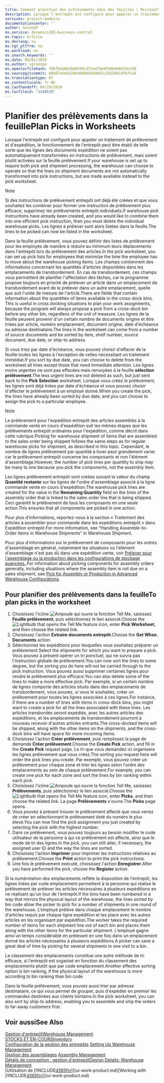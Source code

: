 ```yaml
---
title: Comment planifier des prélèvements dans des feuilles | Microsoft Docs
description: Lorsque l'entrepôt est configuré pour appeler un traitement de prélèvement et d'expédition, le fonctionnement de l'entrepôt peut être établi de telle sorte que les lignes des documents expédition ne soient pas automatiquement transformées en instructions de prélèvement, mais soient plutôt activées sur la feuille prélèvement.
services: project-madeira
documentationcenter: ''
author: SorenGP
ms.service: dynamics365-business-central
ms.topic: article
ms.devlang: na
ms.tgt_pltfrm: na
ms.workload: na
ms.search.keywords: ''
ms.date: 04/01/2019
ms.author: sgroespe
ms.openlocfilehash: f0bf6da083b69d76c3f2ad75e8fb9b9d6bfdc5d9
ms.sourcegitcommit: 60b87e5eb32bb408dd65b9855c29159b1dfbfca8
ms.translationtype: HT
ms.contentlocale: fr-BE
ms.lasthandoff: 04/29/2019
ms.locfileid: "1248538"
---
```

# <a name="plan-picks-in-worksheets"></a><span data-ttu-id="23fdf-103">Planifier des prélèvements dans la feuille</span><span class="sxs-lookup"><span data-stu-id="23fdf-103">Plan Picks in Worksheets</span></span>
<span data-ttu-id="23fdf-104">Lorsque l'entrepôt est configuré pour appeler un traitement de prélèvement et d'expédition, le fonctionnement de l'entrepôt peut être établi de telle sorte que les lignes des documents expédition ne soient pas automatiquement transformées en instructions de prélèvement, mais soient plutôt activées sur la feuille prélèvement.</span><span class="sxs-lookup"><span data-stu-id="23fdf-104">If your warehouse is set up to require both pick and shipment processing, the warehouse can choose to operate so that the lines on shipment documents are not automatically transformed into pick instructions, but are made available instead to the pick worksheet.</span></span>  

> [!NOTE]  
>  <span data-ttu-id="23fdf-105">Si des instructions de prélèvement entrepôt ont déjà été créées et que vous souhaitez les combiner pour former une instruction de prélèvement plus efficace, supprimez les prélèvements entrepôt individuels.</span><span class="sxs-lookup"><span data-stu-id="23fdf-105">If warehouse pick instructions have already been created, and you would like to combine them into one efficient pick instruction, then you must delete the individual warehouse picks.</span></span> <span data-ttu-id="23fdf-106">Les lignes à prélever sont alors listées dans la feuille.</span><span class="sxs-lookup"><span data-stu-id="23fdf-106">The lines to be picked can now be listed in the worksheet.</span></span>  

<span data-ttu-id="23fdf-107">Dans la feuille prélèvement, vous pouvez définir des listes de prélèvement pour les employés de manière à réduire au minimum leurs déplacements dans l'entrepôt lors du prélèvement des articles.</span><span class="sxs-lookup"><span data-stu-id="23fdf-107">In the pick worksheet, you can set up pick lists for employees that minimize the time the employee has to move about the warehouse picking items.</span></span> <span data-ttu-id="23fdf-108">Les champs contiennent des informations concernant les quantités d'articles disponibles dans les emplacements de transbordement. En cas de transbordement, ces champs vous permettent de planifier l'affectation des tâches, car le programme propose toujours en priorité de prélever un article dans un emplacement de transbordement avant de le prélever dans un autre emplacement, quelle que soit l'unité de mesure de l'article.</span><span class="sxs-lookup"><span data-stu-id="23fdf-108">There are fields that contain information about the quantities of items available in the cross-dock bins. This is useful in cross docking situations to plan your work assignments, because the program will always propose a pick from a cross-dock bin before any other bin, regardless of the unit of measure.</span></span> <span data-ttu-id="23fdf-109">Les lignes de la feuille peuvent provenir d'un certain nombre de documents origine et être triées par article, numéro emplacement, document origine, date d'échéance ou adresse destinataire.</span><span class="sxs-lookup"><span data-stu-id="23fdf-109">The lines in the worksheet can come from a number of source documents and be sorted by item, shelf number, source document, due date, or ship-to address.</span></span>  

<span data-ttu-id="23fdf-110">Si vous triez par date d'échéance, vous pouvez choisir d'effacer de la feuille toutes les lignes à l'exception de celles nécessitant un traitement immédiat.</span><span class="sxs-lookup"><span data-stu-id="23fdf-110">If you sort by due date, you can choose to delete from the worksheet all lines except those that need immediate attention.</span></span> <span data-ttu-id="23fdf-111">Les lignes moins urgentes ne sont pas effacées mais renvoyées à la feuille **sélection prélèvement**.</span><span class="sxs-lookup"><span data-stu-id="23fdf-111">The less urgent lines are not deleted as such, but just sent back to the **Pick Selection** worksheet.</span></span> <span data-ttu-id="23fdf-112">Lorsque vous créez le prélèvement, les lignes sont déjà triées par date d'échéance et vous pouvez choisir d'affecter le prélèvement à un employé donné.</span><span class="sxs-lookup"><span data-stu-id="23fdf-112">When you create the pick, the lines have already been sorted by due date, and you can choose to assign the pick to a particular employee.</span></span>  

> [!NOTE]  
>  <span data-ttu-id="23fdf-113">Le prélèvement pour l'expédition entrepôt des articles assemblés à la commande vente en cours d'expédition suit les mêmes étapes que les prélèvements entrepôt ordinaires pour l'expédition, comme décrit dans cette rubrique.</span><span class="sxs-lookup"><span data-stu-id="23fdf-113">Picking for warehouse shipment of items that are assembled to the sales order being shipped follows the same steps as for regular warehouse picks for shipment, as described in this topic.</span></span> <span data-ttu-id="23fdf-114">Cependant, le nombre de lignes prélèvement par quantité à livrer peut grandement varier car le prélèvement entrepôt concerne les composants et non l'élément d'assemblage.</span><span class="sxs-lookup"><span data-stu-id="23fdf-114">However, the number of pick lines per quantity to ship may be many to one because you pick the components, not the assembly item.</span></span>  
>   
>  <span data-ttu-id="23fdf-115">Les lignes prélèvement entrepôt sont créées suivant la valeur du champ **Quantité restante** sur les lignes de l'ordre d'assemblage associé à la ligne commande vente en cours d'expédition.</span><span class="sxs-lookup"><span data-stu-id="23fdf-115">The warehouse pick lines are created for the value in the **Remaining Quantity** field on the lines of the assembly order that is linked to the sales order line that is being shipped.</span></span> <span data-ttu-id="23fdf-116">Ceci garantit le prélèvement de tous les composants en une seule action.</span><span class="sxs-lookup"><span data-stu-id="23fdf-116">This ensures that all components are picked in one action.</span></span>  
>   
>  <span data-ttu-id="23fdf-117">Pour plus d’informations, reportez-vous à la section « Traitement des articles à assembler pour commande dans les expéditions entrepôt » dans Expédition entrepôt.</span><span class="sxs-lookup"><span data-stu-id="23fdf-117">For more information, see “Handling Assemble-to-Order Items in Warehouse Shipments” in Warehouse Shipment.</span></span>  
>   
>  <span data-ttu-id="23fdf-118">Pour plus d'informations sur le prélèvement de composants pour les ordres d'assemblage en général, notamment les situations où l'élément d'assemblage n'est pas dû dans une expédition vente, voir [Prélever pour l'assemblage ou la production dans les configurations de stockage avancées.](warehouse-how-to-pick-for-internal-operations-in-advanced-warehousing.md).</span><span class="sxs-lookup"><span data-stu-id="23fdf-118">For information about picking components for assembly orders generally, including situations where the assembly item is not due on a sales shipment, see [Pick for Assembly or Production in Advanced Warehouse Configurations](warehouse-how-to-pick-for-internal-operations-in-advanced-warehousing.md).</span></span>  

## <a name="to-plan-picks-in-the-worksheet"></a><span data-ttu-id="23fdf-119">Pour planifier des prélèvements dans la feuille</span><span class="sxs-lookup"><span data-stu-id="23fdf-119">To plan picks in the worksheet</span></span>  
1.  <span data-ttu-id="23fdf-120">Choisissez l'icône ![Ampoule qui ouvre la fonction Tell Me](media/ui-search/search_small.png "Dites-moi ce que vous voulez faire"), saisissez **Feuille prélèvement**, puis sélectionnez le lien associé.</span><span class="sxs-lookup"><span data-stu-id="23fdf-120">Choose the ![Lightbulb that opens the Tell Me feature](media/ui-search/search_small.png "Tell me what you want to do") icon, enter **Pick Worksheet**, and then choose the related link.</span></span>  
2.  <span data-ttu-id="23fdf-121">Choisissez l'action **Extraire documents entrepôt**.</span><span class="sxs-lookup"><span data-stu-id="23fdf-121">Choose the **Get Whse. Documents** action.</span></span>  
3.  <span data-ttu-id="23fdf-122">Sélectionnez les expéditions pour lesquelles vous souhaitez préparer un prélèvement.</span><span class="sxs-lookup"><span data-stu-id="23fdf-122">Select the shipments for which you want to prepare a pick.</span></span> <span data-ttu-id="23fdf-123">Vous pouvez à présent opérer un tri ponctuel, qui ne suivra pas l'instruction globale de prélèvement.</span><span class="sxs-lookup"><span data-stu-id="23fdf-123">You can now sort the lines to some degree, but the sorting you do here will not be carried through to the pick instruction.</span></span> <span data-ttu-id="23fdf-124">Vous pouvez aussi supprimer certaines lignes pour rendre le prélèvement plus efficace.</span><span class="sxs-lookup"><span data-stu-id="23fdf-124">You can also delete some of the lines to make a more effective pick.</span></span> <span data-ttu-id="23fdf-125">Par exemple, si un certain nombre de lignes comporte des articles situés dans des emplacements de transbordement, vous pouvez, si vous le souhaitez, créer un prélèvement pour toutes les lignes associées à ces lignes.</span><span class="sxs-lookup"><span data-stu-id="23fdf-125">For instance, if there are a number of lines with items in cross-dock bins, you might want to create a pick for all the lines associated with these lines.</span></span> <span data-ttu-id="23fdf-126">Les articles transbordés seront expédiés, avec les autres articles des expéditions, et les emplacements de transbordement pourront à nouveau recevoir d'autres articles entrants.</span><span class="sxs-lookup"><span data-stu-id="23fdf-126">The cross-docked items will be shipped, along with the other items on the shipments, and the cross-dock bins will have space for more incoming items.</span></span>  
4.  <span data-ttu-id="23fdf-127">Choisissez l'action **Créer prélèvement**, puis remplissez la page de demande **Créer prélèvement**.</span><span class="sxs-lookup"><span data-stu-id="23fdf-127">Choose the **Create Pick** action, and fill in the **Create Pick** request page.</span></span> <span data-ttu-id="23fdf-128">Le tri que vous demandez ici organisera les lignes prélèvement que vous créez.</span><span class="sxs-lookup"><span data-stu-id="23fdf-128">The sorting you request here will order the pick lines you create.</span></span> <span data-ttu-id="23fdf-129">Par exemple, vous pouvez créer un prélèvement pour chaque zone et trier les lignes selon l'ordre des emplacements au sein de chaque prélèvement.</span><span class="sxs-lookup"><span data-stu-id="23fdf-129">For example, you can create one pick for each zone and sort the lines by bin ranking within each pick.</span></span>  
5.  <span data-ttu-id="23fdf-130">Choisissez l'icône ![Ampoule qui ouvre la fonction Tell Me](media/ui-search/search_small.png "Dites-moi ce que vous voulez faire"), saisissez **Prélèvements**, puis sélectionnez le lien associé.</span><span class="sxs-lookup"><span data-stu-id="23fdf-130">Choose the ![Lightbulb that opens the Tell Me feature](media/ui-search/search_small.png "Tell me what you want to do") icon, enter **Picks**, and then choose the related link.</span></span> <span data-ttu-id="23fdf-131">La page **Prélèvements** s'ouvre.</span><span class="sxs-lookup"><span data-stu-id="23fdf-131">The **Picks** page opens.</span></span>  
6.  <span data-ttu-id="23fdf-132">Vous pouvez à présent trouver le prélèvement affecté que vous venez de créer en sélectionnant le prélèvement doté du numéro le plus élevé.</span><span class="sxs-lookup"><span data-stu-id="23fdf-132">You can now find the pick assignment you just created by selecting the pick with the highest number.</span></span>  
7.  <span data-ttu-id="23fdf-133">Dans ce prélèvement, vous pouvez toujours au besoin modifier le code utilisateur de la personne à qui ce prélèvement est affecté, ainsi que le mode de tri des lignes.</span><span class="sxs-lookup"><span data-stu-id="23fdf-133">In the pick, you can still alter, if necessary, the assigned user ID and the way the lines are sorted.</span></span>  
8.  <span data-ttu-id="23fdf-134">Choisissez l'action **Imprimer** pour imprimer les instructions relatives au prélèvement.</span><span class="sxs-lookup"><span data-stu-id="23fdf-134">Choose the **Print** action to print the pick instructions.</span></span>  
9. <span data-ttu-id="23fdf-135">Une fois le prélèvement exécuté, choisissez l'action **Enregistrer**.</span><span class="sxs-lookup"><span data-stu-id="23fdf-135">After you have performed the pick, choose the **Register** action.</span></span>  

<span data-ttu-id="23fdf-136">Si la numérotation des emplacements reflète la disposition de l'entrepôt, les lignes triées par code emplacement permettent à la personne qui réalise le prélèvement de prélever les articles nécessaires à plusieurs expéditions en ne réalisant qu'un tour de l'entrepôt.</span><span class="sxs-lookup"><span data-stu-id="23fdf-136">If the bins have been numbered in a way that mirrors the physical layout of the warehouse, the lines sorted by bin code allow the picker to pick for a number of shipments in one round of the warehouse.</span></span> <span data-ttu-id="23fdf-137">L'employé prélève dans chaque emplacement le nombre d'articles requis par chaque ligne expédition et les place avec les autres articles en les organisant par expédition.</span><span class="sxs-lookup"><span data-stu-id="23fdf-137">The worker takes the required number of items for each shipment line out of each bin and places them along with the other items for the particular shipment.</span></span> <span data-ttu-id="23fdf-138">L'employé gagne ainsi un temps considérable en prélevant en une fois dans un emplacement donné les articles nécessaires à plusieurs expéditions.</span><span class="sxs-lookup"><span data-stu-id="23fdf-138">A picker can save a great deal of time by picking for several shipments in one visit to a bin.</span></span>  

<span data-ttu-id="23fdf-139">Le classement des emplacements constitue une autre méthode de tri efficace, si l'entrepôt est organisé en fonction du classement des emplacements plutôt que par code emplacement.</span><span class="sxs-lookup"><span data-stu-id="23fdf-139">Another effective sorting option is bin ranking, if the physical layout of the warehouse is more according to bin ranking than bin code.</span></span>  

<span data-ttu-id="23fdf-140">Dans la feuille prélèvement, vous pouvez aussi trier par adresse destinataire, ce qui vous permet de grouper, puis d'expédier en premier les commandes destinées aux clients lointains.</span><span class="sxs-lookup"><span data-stu-id="23fdf-140">In the pick worksheet, you can also sort by ship-to address, enabling you to assemble and ship the orders to far-away customers first.</span></span>  

## <a name="see-also"></a><span data-ttu-id="23fdf-141">Voir aussi</span><span class="sxs-lookup"><span data-stu-id="23fdf-141">See Also</span></span>
[<span data-ttu-id="23fdf-142">Gestion d'entrepôt</span><span class="sxs-lookup"><span data-stu-id="23fdf-142">Warehouse Management</span></span>](warehouse-manage-warehouse.md)  
[<span data-ttu-id="23fdf-143">STOCKS ET EN-COURS</span><span class="sxs-lookup"><span data-stu-id="23fdf-143">Inventory</span></span>](inventory-manage-inventory.md)  
<span data-ttu-id="23fdf-144">[Configuration de la gestion des entrepôts](warehouse-setup-warehouse.md)   </span><span class="sxs-lookup"><span data-stu-id="23fdf-144">[Setting Up Warehouse Management](warehouse-setup-warehouse.md)   </span></span>  
<span data-ttu-id="23fdf-145">[Gestion des assemblages](assembly-assemble-items.md)  </span><span class="sxs-lookup"><span data-stu-id="23fdf-145">[Assembly Management](assembly-assemble-items.md)  </span></span>  
[<span data-ttu-id="23fdf-146">Détails de conception : gestion d'entrepôt</span><span class="sxs-lookup"><span data-stu-id="23fdf-146">Design Details: Warehouse Management</span></span>](design-details-warehouse-management.md)  
<span data-ttu-id="23fdf-147">[Utilisation de [!INCLUDE[d365fin](includes/d365fin_md.md)]](ui-work-product.md)</span><span class="sxs-lookup"><span data-stu-id="23fdf-147">[Working with [!INCLUDE[d365fin](includes/d365fin_md.md)]](ui-work-product.md)</span></span>
